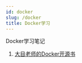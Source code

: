 ```yaml
---
id: docker
slug: /docker
title: Docker学习
---
```

Docker学习笔记

1. [大目老师的Docker开源书](http://www.itmuch.com/categories/Docker/)
